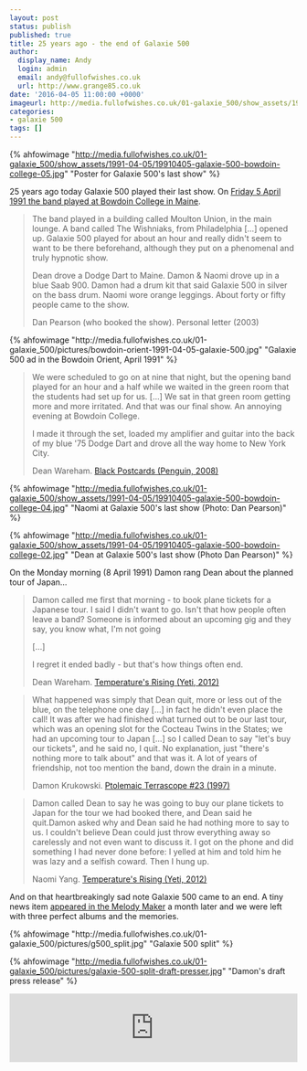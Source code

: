 ```yaml
---
layout: post
status: publish
published: true
title: 25 years ago - the end of Galaxie 500
author:
  display_name: Andy
  login: admin
  email: andy@fullofwishes.co.uk
  url: http://www.grange85.co.uk
date: '2016-04-05 11:00:00 +0000'
imageurl: http://media.fullofwishes.co.uk/01-galaxie_500/show_assets/1991-04-05/19910405-galaxie-500-bowdoin-college-04.jpg
categories:
- galaxie 500
tags: []
---
```

{% ahfowimage "http://media.fullofwishes.co.uk/01-galaxie_500/show_assets/1991-04-05/19910405-galaxie-500-bowdoin-college-05.jpg" "Poster for Galaxie 500's last show" %}
<p class="lead">25 years ago today Galaxie 500 played their last show. On <a href="http://db.fullofwishes.co.uk/galaxie-500/shows/1991/1991-04-05-galaxie-500-bowdoin-college-brunswick-me-usa/">Friday 5 April 1991 the band played at Bowdoin College in Maine</a>.</p>
<blockquote>
	<p>The band played in a building called Moulton Union, in the main lounge. A band called The Wishniaks, from Philadelphia [&hellip;] opened up. Galaxie 500 played for about an hour and really didn't seem to want to be there beforehand, although they put on a phenomenal and truly hypnotic show.</p>
	<p>Dean drove a Dodge Dart to Maine. Damon & Naomi drove up in a blue Saab 900. Damon had a drum kit that said Galaxie 500 in silver on the bass drum. Naomi wore orange leggings. About forty or fifty people came to the show.</p>
	<footer>Dan Pearson (who booked the show). Personal letter (2003)</footer>		
</blockquote>
{% ahfowimage "http://media.fullofwishes.co.uk/01-galaxie_500/pictures/bowdoin-orient-1991-04-05-galaxie-500.jpg" "Galaxie 500 ad in the Bowdoin Orient, April 1991" %}

<blockquote>
	<p>We were scheduled to go on at nine that night, but the opening band played for an hour and a half while we waited in the green room that the students had set up for us. [&hellip;] We sat in that green room getting more and more irritated. And that was our final show. An annoying evening at Bowdoin College.</p>
	<p>I made it through the set, loaded my amplifier and guitar into the back of my blue '75 Dodge Dart and drove all the way home to New York City.</p>
	<footer>Dean Wareham. <a href="http://amzn.to/1RAuO6h" target="_blank">Black Postcards (Penguin, 2008)</a></footer>
</blockquote>

{% ahfowimage "http://media.fullofwishes.co.uk/01-galaxie_500/show_assets/1991-04-05/19910405-galaxie-500-bowdoin-college-04.jpg" "Naomi at Galaxie 500's last show (Photo: Dan Pearson)" %}

{% ahfowimage "http://media.fullofwishes.co.uk/01-galaxie_500/show_assets/1991-04-05/19910405-galaxie-500-bowdoin-college-02.jpg" "Dean at Galaxie 500's last show (Photo Dan Pearson)" %}

<p>On the Monday morning (8 April 1991) Damon rang Dean about the planned tour of Japan&hellip;</p>

<blockquote>
	<p>Damon called me first that morning - to book plane tickets for a Japanese tour. I said I didn't want to go. Isn't that how people often leave a band? Someone is informed about an upcoming gig and they say, you know what, I'm not going</p>
	<p>[&hellip;]</p>
	<p>I regret it ended badly - but that's how things often end.</p>
	<footer>Dean Wareham. <a href="http://amzn.to/1RY3ukt" target="_blank">Temperature's Rising (Yeti, 2012)</a></footer>
</blockquote>

<blockquote>
	<p>What happened was simply that Dean quit, more or less out of the blue, on the telephone one day [&hellip;] in fact he didn't even place the call! It was after we had finished what turned out to be our last tour, which was an opening slot for the Cocteau Twins in the States; we had an upcoming tour to Japan [&hellip;] so I called Dean to say "let's buy our tickets", and he said no, I quit. No explanation, just "there's nothing more to talk about" and that was it. A lot of years of friendship, not too mention the band, down the drain in a minute.</p>
	<footer>Damon Krukowski. <a href="http://www.terrascope.co.uk/Home/New_Credits_Page.htm" target="_blank">Ptolemaic Terrascope #23 (1997)</a></footer>
</blockquote>

<blockquote>
	<p>Damon called Dean to say he was going to buy our plane tickets to Japan for the tour we had booked there, and Dean said he quit.Damon asked why and Dean said he had nothing more to say to us. I couldn't believe Dean could just throw everything away so carelessly and not even want to discuss it. I got on the phone and did something I had never done before: I yelled at him and told him he was lazy and a selfish coward. Then I hung up.</p>
	<footer>Naomi Yang. <a href="http://amzn.to/1RY3ukt" target="_blank">Temperature's Rising (Yeti, 2012)</a></footer>
</blockquote>

<p>And on that heartbreakingly sad note Galaxie 500 came to an end. A tiny news item <a href="http://www.fullofwishes.co.uk/articles/1991-05-04-galaxie-500-split/">appeared in the Melody Maker</a> a month later and we were left with three perfect albums and the memories.</p>
{% ahfowimage "http://media.fullofwishes.co.uk/01-galaxie_500/pictures/g500_split.jpg" "Galaxie 500 split" %}

{% ahfowimage "http://media.fullofwishes.co.uk/01-galaxie_500/pictures/galaxie-500-split-draft-presser.jpg" "Damon's draft press release" %}

<iframe style="border: 0; width: 100%; height: 120px;" src="https://bandcamp.com/EmbeddedPlayer/album=158016030/size=large/bgcol=ffffff/linkcol=0687f5/tracklist=false/artwork=small/track=3550322277/transparent=true/" seamless><a href="http://galaxie500.bandcamp.com/album/on-fire">On Fire by Galaxie 500</a></iframe>